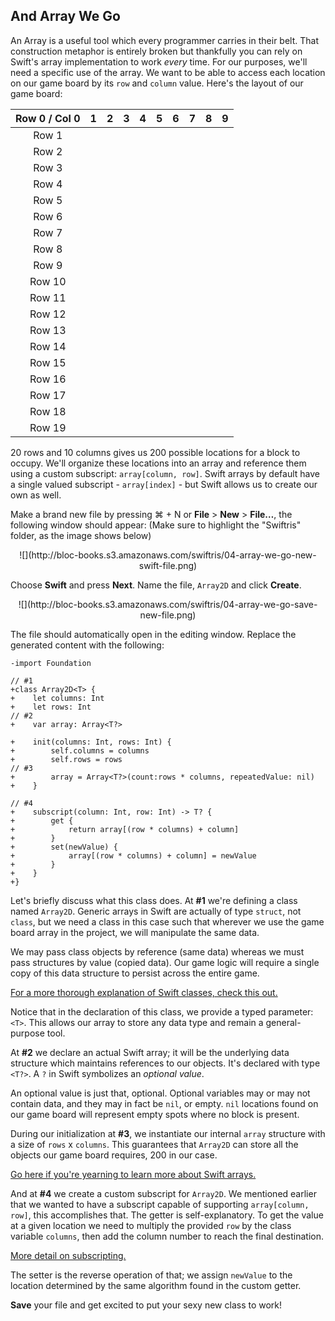 ## And Array We Go

An Array is a useful tool which every programmer carries in their belt. That construction metaphor is entirely broken but thankfully you can rely on Swift's array implementation to work *every* time. For our purposes, we'll need a specific use of the array. We want to be able to access each location on our game board by its `row` and `column` value. Here's the layout of our game board:

| Row 0 / Col 0 | 1 | 2 | 3 | 4 | 5 | 6 | 7 | 8 | 9 |
|:-------------:|:-:|:-:|:-:|:-:|:-:|:-:|:-:|:-:|:-:|
|     Row 1     |   |   |   |   |   |   |   |   |   |
|     Row 2     |   |   |   |   |   |   |   |   |   |
|     Row 3     |   |   |   |   |   |   |   |   |   |
|     Row 4     |   |   |   |   |   |   |   |   |   |
|     Row 5     |   |   |   |   |   |   |   |   |   |
|     Row 6     |   |   |   |   |   |   |   |   |   |
|     Row 7     |   |   |   |   |   |   |   |   |   |
|     Row 8     |   |   |   |   |   |   |   |   |   |
|     Row 9     |   |   |   |   |   |   |   |   |   |
|    Row 10     |   |   |   |   |   |   |   |   |   |
|    Row 11     |   |   |   |   |   |   |   |   |   |
|    Row 12     |   |   |   |   |   |   |   |   |   |
|    Row 13     |   |   |   |   |   |   |   |   |   |
|    Row 14     |   |   |   |   |   |   |   |   |   |
|    Row 15     |   |   |   |   |   |   |   |   |   |
|    Row 16     |   |   |   |   |   |   |   |   |   |
|    Row 17     |   |   |   |   |   |   |   |   |   |
|    Row 18     |   |   |   |   |   |   |   |   |   |
|    Row 19     |   |   |   |   |   |   |   |   |   |

20 rows and 10 columns gives us 200 possible locations for a block to occupy. We'll organize these locations into an array and reference them using a custom subscript: `array[column, row]`. Swift arrays by default have a single valued subscript - `array[index]` - but Swift allows us to create our own as well.

Make a brand new file by pressing <key>⌘ + N</key> or **File** > **New** > **File…**, the following window should appear: (Make sure to highlight the "Swiftris" folder, as the image shows below)

<center>![](http://bloc-books.s3.amazonaws.com/swiftris/04-array-we-go-new-swift-file.png)</center>

Choose **Swift** and press **Next**. Name the file, `Array2D` and click **Create**.

<center>![](http://bloc-books.s3.amazonaws.com/swiftris/04-array-we-go-save-new-file.png)</center>

The file should automatically open in the editing window. Replace the generated content with the following:

```objc(Array2D.swift)
-import Foundation

// #1
+class Array2D<T> {
+    let columns: Int
+    let rows: Int
// #2
+    var array: Array<T?>

+    init(columns: Int, rows: Int) {
+        self.columns = columns
+        self.rows = rows
// #3
+        array = Array<T?>(count:rows * columns, repeatedValue: nil)
+    }

// #4
+    subscript(column: Int, row: Int) -> T? {
+        get {
+            return array[(row * columns) + column]
+        }
+        set(newValue) {
+            array[(row * columns) + column] = newValue
+        }
+    }
+}
```

Let's briefly discuss what this class does. At **#1** we're defining a class named `Array2D`. Generic arrays in Swift are actually of type `struct`, not `class`, but we need a class in this case such that wherever we use the game board array in the project, we will manipulate the same data.

We may pass class objects by reference (same data) whereas we must pass structures by value (copied data). Our game logic will require a single copy of this data structure to persist across the entire game.

[For a more thorough explanation of Swift classes, check this out.](https://developer.apple.com/library/prerelease/ios/documentation/swift/conceptual/swift_programming_language/ClassesAndStructures.html)

Notice that in the declaration of this class, we provide a typed parameter: `<T>`. This allows our array to store any data type and remain a general-purpose tool.

At **#2** we declare an actual Swift array; it will be the underlying data structure which maintains references to our objects. It's declared with type `<T?>`. A `?` in Swift symbolizes an *optional value*.

An optional value is just that, optional. Optional variables may or may not contain data, and they may in fact be `nil`, or empty. `nil` locations found on our game board will represent empty spots where no block is present.

During our initialization at **#3**, we instantiate our internal `array` structure with a size of `rows` x `columns`. This guarantees that `Array2D` can store all the objects our game board requires, 200 in our case.

[Go here if you're yearning to learn more about Swift arrays.](https://developer.apple.com/library/prerelease/ios/documentation/General/Reference/SwiftStandardLibraryReference/Array.html)

And at **#4** we create a custom subscript for `Array2D`. We mentioned earlier that we wanted to have a subscript capable of supporting `array[column, row]`, this accomplishes that. The getter is self-explanatory. To get the value at a given location we need to multiply the provided `row` by the class variable `columns`, then add the column number to reach the final destination.

[More detail on subscripting.](https://developer.apple.com/library/prerelease/ios/documentation/swift/conceptual/swift_programming_language/Subscripts.html)

The setter is the reverse operation of that; we assign `newValue` to the location determined by the same algorithm found in the custom getter.

**Save** your file and get excited to put your sexy new class to work!
